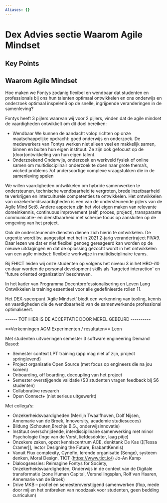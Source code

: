 ```yaml
---
Aliases: {}
---
```


# Dex Advies sectie Waarom Agile Mindset

## Key Points

## Waarom Agile Mindset

Hoe maken we Fontys zodanig flexibel en wendbaar dat studenten en professionals bij ons hun talenten optimaal ontwikkelen en ons onderwijs en onderzoek optimaal inspelen6 op de snelle, ingrijpende veranderingen in de samenleving?  

Fontys heeft 3 pijlers waarvan wij voor 2 pijlers, vinden dat de agile mindset de vaardigheden ontwikkelt om dit doel bereiken:  

- Wendbaar
  We kunnen de aandacht volop richten op onze maatschappelijke opdracht: goed onderwijs en onderzoek. De medewerkers van Fontys werken niet alleen veel en makkelijk samen, binnen en buiten hun eigen instituut. Ze zijn ook gefocust op de (door)ontwikkeling van hun eigen talent.  
- Onderzoekend
  Onderwijs, onderzoek en werkveld fysiek of online samen om multidisciplinair onderzoek te doen naar grote thema’s, wicked problems 7of andersoortige complexe vraagstukken die in de samenleving spelen 

We willen vaardigheden ontwikkelen om hybride samenwerken te ondersteunen, technische wendbaarheid te vergroten, brede inzetbaarheid te verkrijgen en interculturele competenties te ontwikkelen. Het ontwikkelen van onzekerheidsvaardigheden is een van de ondersteunende pijlers van de Agile Mind Set8. Andere aspecten zijn het vlot eigen maken van relevante domeinkennis, continuous improvement (self, proces, project), transparante communicatie- en dienstbaarheid met scherpe focus op aansluiten op de omgeving van het project.  

Ook de ondersteunende diensten dienen zich hierin te ontwikkelen. De urgentie wordt bv. aangestipt met het in 2021 2-jarig verandertraject FIVA9. Daar lezen we dat er niet flexibel genoeg gereageerd kan worden op de nieuwe uitdagingen en dat de oplossing gezocht wordt in het ontwikkelen van een agile mindset: flexibele werkwijze in multidisciplinaire teams. 

Bij FHICT leiden wij onze studenten op volgens het niveau 3 in het HBO-i10 en daar worden de personal development skills als 'targeted interaction' en 'future oriented organization' beschreven. 

In het kader van Programma Docentprofessionalisering en Leven Lang Ontwikkelen is training essentieel voor alle gedefinieerde rollen 11. 

Het DEX-speerpunt 'Agile Mindset' biedt een verkenning van tooling, kennis en vaardigheden die de wendbaarheid van de samenwerkende professional optimaliseert.  

------ TOT HIER IS DE ACCEPTATIE DOOR MEREL GEBEURD ---------- 

 

==Verkenningen AGM Experimenten / resultaten==  Leon

Met studenten uitvoeringen semester 3 software engineering Demand Based: 

- Semester context LPT training (app mag niet af zijn, project springlevend) 
- Project organisatie Open Source (met focus op engineers die na jou komen) 
- Onboarding, off boarding, decoupling van het project 
- Semester overstijgende validatie (S3 studenten vragen feedback bij S6 studenten) 
- Collaborative research 
- Open Connect+ (niet serieus uitgewerkt) 

Met collega’s: 

- Onzekerheidsvaardigheden (Merlijn Twaalfhoven, Dolf Nijsen, Annemarie van de Broek, Innoversity, academie studiesucces) 
- Bildung (Schouten,Brechje B.G., onderwijsinnovatie) 
- Instituut overschrijdende, interdisciplinaire samenwerking met minor Psychologie (Inge van de Vorst, liefdesdokter, laag pitje) 
- Onzekere zaken, opzet kenniscentrum ACE, denktank De Kas ([[Tessa Cramer]], lector Designing the Future, BrabantKennis) 
- Vanuit Flux complexity, Cynefin, lerende organisatie (Senge), systeem denken, Moral Design, TICT (https://www.tict.io/) Jo-An Kamp 
- Dialoogsessies: Reimagine Fontys for Society, Onzekerheidsvaardigheden, Onderwijs in de context van de Digitale transformatie (zone Human Capital, Versnellingsplan, Rolf van Haaren, Annemarie van de Broek) 
- Drive MKB – profiel en semesteroverstijgend samenwerken (flop, mede door mij en het ontbreken van noodzaak voor studenten, geen bedding curriculum)